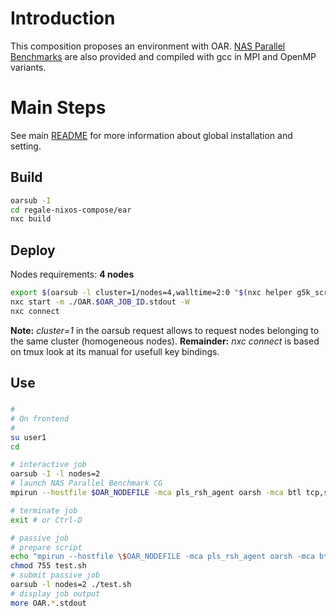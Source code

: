 # Introduction

This composition proposes an environment with OAR. [NAS Parallel Benchmarks](https://www.nas.nasa.gov/software/npb.html) are also provided and compiled with gcc in MPI and OpenMP variants.

# Main Steps
See main [README](../README.md) for more information about global installation and setting.

## Build
```bash
oarsub -I
cd regale-nixos-compose/ear
nxc build
```

## Deploy
Nodes requirements: **4 nodes**
```bash
export $(oarsub -l cluster=1/nodes=4,walltime=2:0 "$(nxc helper g5k_script) 2h" | grep OAR_JOB_ID)
nxc start -m ./OAR.$OAR_JOB_ID.stdout -W
nxc connect
```
**Note:** *cluster=1* in the oarsub request allows to request nodes belonging to the same cluster (homogeneous nodes).
**Remainder:** *nxc connect* is based on tmux look at its manual for usefull key bindings.

## Use
### 
```bash
#
# On frontend
#
su user1
cd

# interactive job
oarsub -I -l nodes=2
# launch NAS Parallel Benchmark CG
mpirun --hostfile $OAR_NODEFILE -mca pls_rsh_agent oarsh -mca btl tcp,self cg.C.mpi

# terminate job
exit # or Ctrl-D

# passive job
# prepare script
echo "mpirun --hostfile \$OAR_NODEFILE -mca pls_rsh_agent oarsh -mca btl tcp,self cg.C.mpi" > test.sh
chmod 755 test.sh
# submit passive job
oarsub -l nodes=2 ./test.sh
# display job output
more OAR.*.stdout
```
